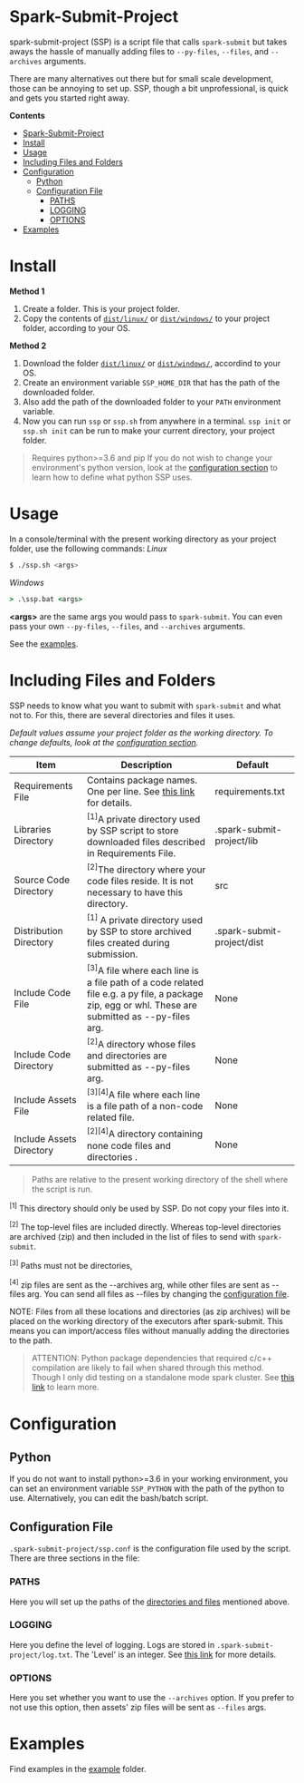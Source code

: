 # Spark-Submit-Project
spark-submit-project (SSP) is a script file that calls `spark-submit` but takes aways the hassle of manually adding files to `--py-files`, `--files`, and `--archives` arguments. 

There are many alternatives out there but for small scale development, those can be annoying to set up. SSP, though a bit unprofessional, is quick and gets you started right away.
 
**Contents**
 - [Spark-Submit-Project](#spark-submit-project)
 - [Install](#install)
 - [Usage](#usage)
 - [Including Files and Folders](#including-files-and-folders)
 - [Configuration](#configuration)
	 - [Python](#python)
	 -  [Configuration File](#configuration-file)
		 - [PATHS](#paths)
		 - [LOGGING](#logging)
		 - [OPTIONS](#options)
 - [Examples](#examples)

# Install

**Method 1**

1. Create a folder. This is your project folder.
2. Copy the contents of [`dist/linux/`](./dist/linux/) or [`dist/windows/`](./dist/windows/) to your project folder, according to your OS.

**Method 2**

1. Download the folder [`dist/linux/`](./dist/linux/) or [`dist/windows/`](./dist/windows/), accordind to your OS.
2. Create an environment variable `SSP_HOME_DIR` that has the path of the downloaded folder.
3. Also add the path of the downloaded folder to your `PATH` environment variable.
4. Now you can run `ssp` or `ssp.sh` from anywhere in a terminal. `ssp init` or `ssp.sh init` can be run to make your current directory, your project folder.

> Requires python>=3.6 and pip
> If you do not wish to change your environment's python version, look at the [configuration section](#configuration) to learn how to define what python SSP uses.

# Usage
In a console/terminal with the present working directory as your project folder, use the following commands:
*Linux*
```bash
$ ./ssp.sh <args>
```
*Windows*
```cmd
> .\ssp.bat <args>
```

**\<args\>** are the same args you would pass to `spark-submit`. You can even pass your own `--py-files`, `--files`, and `--archives` arguments. 

See the [examples](example/).

# Including Files and Folders
SSP needs to know what you want to submit with `spark-submit` and what not to. For this, there are several directories and files it uses.

*Default values assume your project folder as the working directory.*
*To change defaults, look at the [configuration section](#configuration).*


| Item                     | Description                                                                                                                                                  | Default                    |
| ------------------------ | ------------------------------------------------------------------------------------------------------------------------------------------------------------ | -------------------------- |
| Requirements File        | Contains package names. One per line. See [this link](https://pip.readthedocs.io/en/1.1/requirements.html#the-requirements-file-format) for details.         | requirements.txt           |
| Libraries Directory      | <sup>[1]</sup>A private directory used by SSP script to store downloaded files described in Requirements File.                                               | .spark-submit-project/lib  |
| Source Code Directory    | <sup>[2]</sup>The directory where your code files reside. It is not necessary to have this directory.                                                        | src                        |
| Distribution Directory   | <sup>[1]</sup> A private directory used by SSP to store archived files created during submission.                                                            | .spark-submit-project/dist |
| Include Code File        | <sup>[3]</sup>A file where each line is a file path of a code related file e.g. a py file, a package zip, egg or whl. These are submitted as --py-files arg. | None                       |
| Include Code Directory   | <sup>[2]</sup>A directory whose files and directories are submitted as --py-files arg.                                                                       | None                       |
| Include Assets File      | <sup>[3][4]</sup>A file where each line is a file path of a non-code related file.                                                                           | None                       |
| Include Assets Directory | <sup>[2][4]</sup>A directory containing none code files and directories .                                                                                    | None                       |


> Paths are relative to the present working directory of the shell where the script is run. 


<sup>[1]</sup> This directory should only be used by SSP. Do not copy your files into it.

<sup>[2]</sup> The top-level files are included directly. Whereas top-level directories are archived (zip) and then included in the list of files to send with `spark-submit`.

<sup>[3]</sup>  Paths must not be directories,

<sup>[4]</sup> zip files are sent as the --archives arg, while other files are sent as --files arg. You can send all files as --files by changing the [configuration file](#configuration).

NOTE: Files from all these locations and directories (as zip archives) will be placed on the working directory of the executors after spark-submit. This means you can import/access files without manually adding the directories to the path.

> ATTENTION: Python package dependencies that required c/c++ compilation are likely to fail when shared through this method. Though I only did testing on a standalone mode spark cluster. See [this link](https://stackoverflow.com/questions/36461054/i-cant-seem-to-get-py-files-on-spark-to-work) to learn more.

# Configuration
## Python
If you do not want to install python>=3.6 in your working environment, you can set an environment variable `SSP_PYTHON` with the path of the python to use.
Alternatively, you can edit the bash/batch script.

## Configuration File
`.spark-submit-project/ssp.conf` is the configuration file used by the script.
There are three sections in the file:

### PATHS
Here you will set up the paths of the [directories and files](#including-files-and-folders) mentioned above.

### LOGGING
Here you define the level of logging. Logs are stored in `.spark-submit-project/log.txt`.
The 'Level' is an integer. See [this link](https://docs.python.org/3/library/logging.html#logging-levels) for more details.

### OPTIONS
Here you set whether you want to use the `--archives` option.
If you prefer to not use this option, then assets' zip files will be sent as `--files` args.

# Examples
Find examples in the [example](./example) folder.
